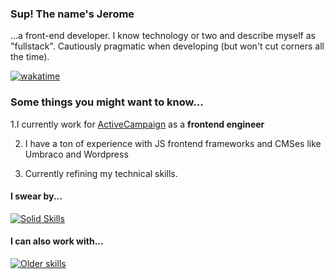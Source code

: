 ### Sup! The name's Jerome
...a front-end developer. I know technology or two and describe myself as "fullstack". Cautiously pragmatic when developing (but won't cut corners all the time).

[![wakatime](https://wakatime.com/badge/user/46501769-2303-4721-a5f6-fcb7499511d2.svg)](https://wakatime.com/@46501769-2303-4721-a5f6-fcb7499511d2)

###  Some things you might want to know...

1.I currently work for [ActiveCampaign](https://www.activecampaign.com/) as a **frontend engineer**

2. I have a ton of experience with JS frontend frameworks and CMSes like Umbraco and Wordpress

3. Currently refining my technical skills.

#### I swear by...
[![Solid Skills](https://skillicons.dev/icons?i=ts,nodejs,php,react,docker,git)](https://skillicons.dev)

#### I can also work with...
[![Older skills](https://skillicons.dev/icons?i=vue,wordpress,,aws,,py,,mongodb,mysql,,nginx,aws,redis,sass)](https://skillicons.dev)
